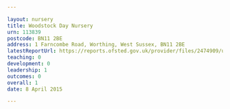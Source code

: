 ```yaml
---

layout: nursery
title: Woodstock Day Nursery
urn: 113839
postcode: BN11 2BE
address: 1 Farncombe Road, Worthing, West Sussex, BN11 2BE
latestReportUrl: https://reports.ofsted.gov.uk/provider/files/2474909/urn/113839.pdf
teaching: 0
development: 0
leadership: 1
outcomes: 0
overall: 1
date: 8 April 2015

---
```

